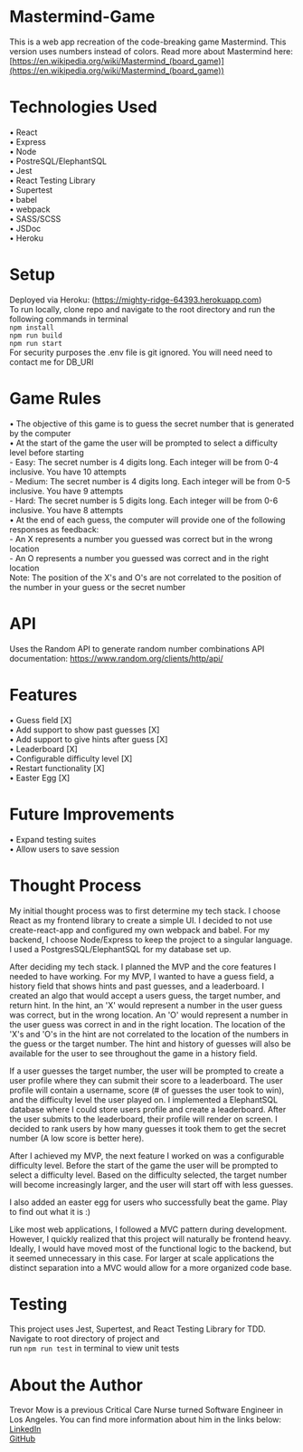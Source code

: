 # Mastermind-Game
This is a web app recreation of the code-breaking game Mastermind.
This version uses numbers instead of colors. Read more about Mastermind here: [https://en.wikipedia.org/wiki/Mastermind_(board_game)](https://en.wikipedia.org/wiki/Mastermind_(board_game))

# Technologies Used
• React </br>
• Express </br>
• Node </br>
• PostreSQL/ElephantSQL </br>
• Jest <br/>
• React Testing Library </br>
• Supertest </br>
• babel </br>
• webpack </br>
• SASS/SCSS </br>
• JSDoc </br>
• Heroku </br>

# Setup
Deployed via Heroku: (https://mighty-ridge-64393.herokuapp.com) </br>
To run locally, clone repo and navigate to the root directory and run the following commands in terminal </br>
`npm install` </br>
`npm run build` </br>
`npm run start` </br>
For security purposes the .env file is git ignored. You will need need to contact me for DB_URI</br>

# Game Rules
• The objective of this game is to guess the secret number that is generated by the computer </br>
• At the start of the game the user will be prompted to select a difficulty level before starting </br>
    - Easy: The secret number is 4 digits long. Each integer will be from 0-4 inclusive. You have 10 attempts </br>
    - Medium: The secret number is 4 digits long. Each integer will be from 0-5 inclusive. You have 9 attempts </br>
    - Hard: The secret number is 5 digits long. Each integer will be from 0-6 inclusive. You have 8 attempts </br>
• At the end of each guess, the computer will provide one of the following responses as feedback: </br>
    - An X represents a number you guessed was correct but in the wrong location </br>
    - An O represents a number you guessed was correct and in the right location </br>
Note: The position of the X's and O's are not correlated to the position of the number in your guess or the secret number </br>

# API
Uses the Random API to generate random number combinations
API documentation: https://www.random.org/clients/http/api/

# Features
• Guess field [X] </br>
• Add support to show past guesses [X] </br>
• Add support to give hints after guess [X] </br>
• Leaderboard [X] </br>
• Configurable difficulty level [X] </br>
• Restart functionality [X] </br>
• Easter Egg [X] </br>

# Future Improvements
• Expand testing suites </br>
• Allow users to save session </br>

# Thought Process
My initial thought process was to first determine my tech stack. I choose React as my frontend library to create a simple UI. I decided to not use create-react-app and configured my own webpack and babel. For my backend, I choose Node/Express to keep the project to a singular language. I used a PostgresSQL/ElephantSQL for my database set up. 

After deciding my tech stack. I planned the MVP and the core features I needed to have working. For my MVP, I wanted to have a guess field, a history field that shows hints and past guesses, and a leaderboard. I created an algo that would accept a users guess, the target number, and return hint. In the hint, an 'X' would represent a number in the user guess was correct, but in the wrong location. An 'O' would represent a number in the user guess was correct in and in the right location. The location of the 'X's and 'O's in the hint are not correlated to the location of the numbers in the guess or the target number. The hint and history of guesses will also be available for the user to see throughout the game in a history field. 

If a user guesses the target number, the user will be prompted to create a user profile where they can submit their score to a leaderboard. The user profile will contain a username, score (# of guesses the user took to win), and the difficulty level the user played on. I implemented a ElephantSQL database where I could store users profile and create a leaderboard. After the user submits to the leaderboard, their profile will render on screen. I decided to rank users by how many guesses it took them to get the secret number (A low score is better here). 

After I achieved my MVP, the next feature I worked on was a configurable difficulty level. Before the start of the game the user will be prompted to select a difficulty level. Based on the difficulty selected, the target number will become increasingly larger, and the user will start off with less guesses. 

I also added an easter egg for users who successfully beat the game. Play to find out what it is :)

Like most web applications, I followed a MVC pattern during development. However, I quickly realized that this project will naturally be frontend heavy. Ideally, I would have moved most of the functional logic to the backend, but it seemed unnecessary in this case. For larger at scale applications the distinct separation into a MVC would allow for a more organized code base. 

# Testing
This project uses Jest, Supertest, and React Testing Library for TDD. Navigate to root directory of project and </br>
run `npm run test` in terminal to view unit tests

# About the Author
Trevor Mow is a previous Critical Care Nurse turned Software Engineer in Los Angeles. You can find more information about him in the links below: </br>
[LinkedIn](https://www.linkedin.com/in/trevormow/) </br>
[GitHub](https://github.com/tmow12) </br>
